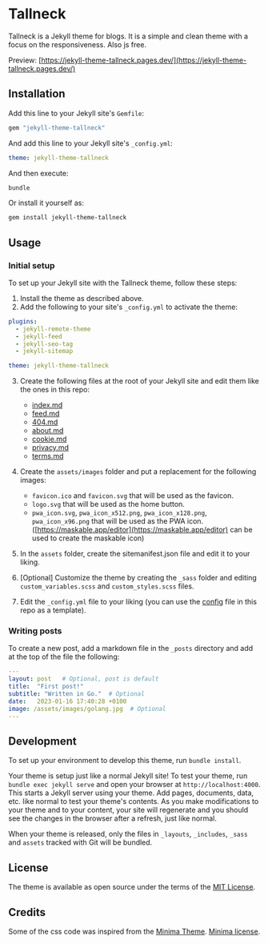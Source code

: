 # Tallneck

Tallneck is a Jekyll theme for blogs. It is a simple and clean theme with a focus on the responsiveness. Also js free.

Preview: [https://jekyll-theme-tallneck.pages.dev/](https://jekyll-theme-tallneck.pages.dev/)

## Installation

Add this line to your Jekyll site's `Gemfile`:

```ruby
gem "jekyll-theme-tallneck"
```

And add this line to your Jekyll site's `_config.yml`:

```yaml
theme: jekyll-theme-tallneck
```

And then execute:

```bash
bundle
```

Or install it yourself as:

```bash
gem install jekyll-theme-tallneck
```

## Usage

### Initial setup

To set up your Jekyll site with the Tallneck theme, follow these steps:

1. Install the theme as described above.
2. Add the following to your site's `_config.yml` to activate the theme:

```yaml
plugins:
  - jekyll-remote-theme
  - jekyll-feed
  - jekyll-seo-tag
  - jekyll-sitemap

theme: jekyll-theme-tallneck
```

3. Create the following files at the root of your Jekyll site and edit them like the ones in this repo:
    - [index.md](index.md)
    - [feed.md](feed.md)
    - [404.md](404.md)
    - [about.md](about.md)
    - [cookie.md](cookie.md)
    - [privacy.md](privacy.md)
    - [terms.md](terms.md)

4. Create the `assets/images` folder and put a replacement for the following images:
    - `favicon.ico` and `favicon.svg` that will be used as the favicon.
    - `logo.svg` that will be used as the home button.
    - `pwa_icon.svg`, `pwa_icon_x512.png`, `pwa_icon_x128.png`, `pwa_icon_x96.png` that will be used as the PWA icon. ([https://maskable.app/editor](https://maskable.app/editor) can be used to create the maskable icon)
5. In the `assets` folder, create the sitemanifest.json file and edit it to your liking.
6. [Optional] Customize the theme by creating the `_sass` folder and editing `custom_variables.scss` and `custom_styles.scss` files.
7. Edit the `_config.yml` file to your liking (you can use the [config](/_config.yml) file in this repo as a template).


### Writing posts

To create a new post, add a markdown file in the `_posts` directory and add at the top of the file the following:

```yaml
---
layout: post   # Optional, post is default
title:  "First post!"
subtitle: "Written in Go."  # Optional
date:   2023-01-16 17:40:28 +0100
image: /assets/images/golang.jpg  # Optional
---
```

## Development

To set up your environment to develop this theme, run `bundle install`.

Your theme is setup just like a normal Jekyll site! To test your theme, run `bundle exec jekyll serve` and open your browser at `http://localhost:4000`. This starts a Jekyll server using your theme. Add pages, documents, data, etc. like normal to test your theme's contents. As you make modifications to your theme and to your content, your site will regenerate and you should see the changes in the browser after a refresh, just like normal.

When your theme is released, only the files in `_layouts`, `_includes`, `_sass` and `assets` tracked with Git will be bundled.

## License

The theme is available as open source under the terms of the [MIT License](https://opensource.org/licenses/MIT).

## Credits

Some of the css code was inspired from the [Minima Theme](https://github.com/jekyll/minima). [Minima license](https://github.com/jekyll/minima/blob/master/LICENSE.txt).

